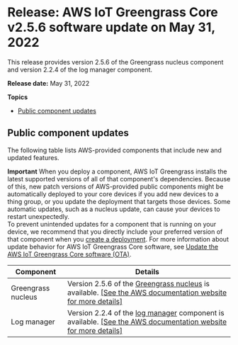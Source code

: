 # Release: AWS IoT Greengrass Core v2\.5\.6 software update on May 31, 2022<a name="greengrass-release-2022-05-31"></a>

This release provides version 2\.5\.6 of the Greengrass nucleus component and version 2\.2\.4 of the log manager component\.

**Release date:** May 31, 2022

**Topics**
+ [Public component updates](#greengrass-2022-05-31-components)

## Public component updates<a name="greengrass-2022-05-31-components"></a>

The following table lists AWS\-provided components that include new and updated features\.

**Important**  <a name="component-patch-update-note"></a>
<a name="component-patch-update"></a>When you deploy a component, AWS IoT Greengrass installs the latest supported versions of all of that component's dependencies\. Because of this, new patch versions of AWS\-provided public components might be automatically deployed to your core devices if you add new devices to a thing group, or you update the deployment that targets those devices\. Some automatic updates, such as a nucleus update, can cause your devices to restart unexpectedly\.   
<a name="component-version-pinning"></a>To prevent unintended updates for a component that is running on your device, we recommend that you directly include your preferred version of that component when you [create a deployment](create-deployments.md)\. For more information about update behavior for AWS IoT Greengrass Core software, see [Update the AWS IoT Greengrass Core software \(OTA\)](update-greengrass-core-v2.md)\.


| **Component** | **Details** | 
| --- | --- | 
| Greengrass nucleus |  Version 2\.5\.6 of the [Greengrass nucleus](greengrass-nucleus-component.md) is available\. <a name="changelog-nucleus-2.5.6"></a>[\[See the AWS documentation website for more details\]](http://docs.aws.amazon.com/greengrass/v2/developerguide/greengrass-release-2022-05-31.html)  | 
| Log manager |  Version 2\.2\.4 of the [log manager](log-manager-component.md) component is available\. <a name="changelog-log-manager-2.2.4"></a>[\[See the AWS documentation website for more details\]](http://docs.aws.amazon.com/greengrass/v2/developerguide/greengrass-release-2022-05-31.html)  | 